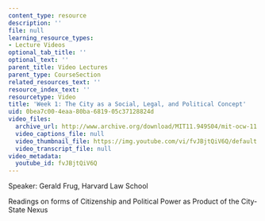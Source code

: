 ```yaml
---
content_type: resource
description: ''
file: null
learning_resource_types:
- Lecture Videos
optional_tab_title: ''
optional_text: ''
parent_title: Video Lectures
parent_type: CourseSection
related_resources_text: ''
resource_index_text: ''
resourcetype: Video
title: 'Week 1: The City as a Social, Legal, and Political Concept'
uid: 0bea7c00-4eaa-80ba-6819-05c37128824d
video_files:
  archive_url: http://www.archive.org/download/MIT11.949S04/mit-ocw-11.949-08mar2004-220k.mp4
  video_captions_file: null
  video_thumbnail_file: https://img.youtube.com/vi/fvJBjtQiV6Q/default.jpg
  video_transcript_file: null
video_metadata:
  youtube_id: fvJBjtQiV6Q
---
```


Speaker: Gerald Frug, Harvard Law School

Readings on forms of Citizenship and Political Power as Product of the City-State Nexus